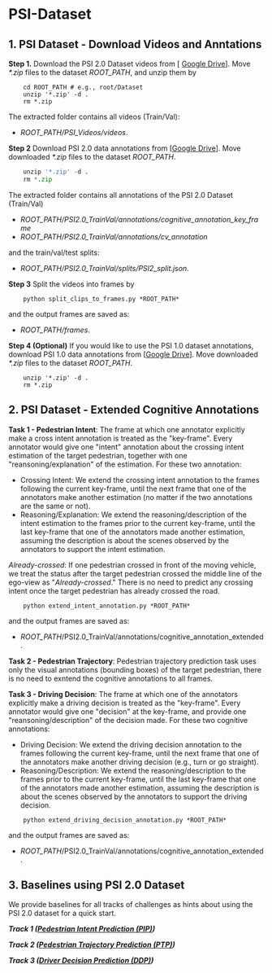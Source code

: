 # PSI-Dataset

## 1. PSI Dataset - Download Videos and Anntations

**Step 1.** Download the PSI 2.0 Dataset videos from [ [Google Drive](https://drive.google.com/drive/folders/1dKB1BZQNUB2D8uC-6WhvJzFk8tPXl5re?usp=sharing)]. Move *\*.zip* files to the dataset *ROOT_PATH*, and unzip them by 

```shell
    cd ROOT_PATH # e.g., root/Dataset
    unzip '*.zip' -d .
    rm *.zip
```
The extracted folder contains all videos (Train/Val):
-  *ROOT_PATH/PSI_Videos/videos*.

**Step 2** Download PSI 2.0 data annotations from [[Google Drive](https://drive.google.com/drive/folders/1NXuAh_fW7hLofaOffl_eDeD3l84d_4Jj?usp=sharing)]. Move downloaded *\*.zip* files to the dataset *ROOT_PATH*.

```python
    unzip '*.zip' -d .
    rm *.zip
```

The extracted folder contains all annotations of the PSI 2.0 Dataset (Train/Val)
- *ROOT_PATH/PSI2.0_TrainVal/annotations/cognitive_annotation_key_frame*
- *ROOT_PATH/PSI2.0_TrainVal/annotations/cv_annotation*

and the train/val/test splits:
- *ROOT_PATH/PSI2.0_TrainVal/splits/PSI2_split.json*.


**Step 3** Split the videos into frames by

```shell
    python split_clips_to_frames.py *ROOT_PATH*
```
and the output frames are saved as:
- *ROOT_PATH/frames*.


**Step 4 (Optional)** If you would like to use the PSI 1.0 dataset annotations, download PSI 1.0 data annotations from [[Google Drive](https://drive.google.com/drive/folders/1u0kErzPPdhd4Y7yQ9DRBtP5PirbtbKzY?usp=sharing)]. Move downloaded *\*.zip* files to the dataset *ROOT_PATH*.

```shell
    unzip '*.zip' -d .
    rm *.zip
```

## 2. PSI Dataset - Extended Cognitive Annotations

**Task 1 -  Pedestrian Intent**: The frame at which one annotator explicitly make a cross intent annotation is treated as the "key-frame". Every annotator would give one "intent" annotation about the crossing intent estimation of the target pedestrian, together with one "reansoning/explanation" of the estimation. For these two annotation: 

- Crossing Intent: We extend the crossing intent annotation to the frames following the current key-frame, until the next frame that one of the annotators make another estimation (no matter if the two annotations are the same or not).
- Reasoning/Explanation: We extend the reasoning/description of the intent estimation to the frames prior to the current key-frame, until the last key-frame that one of the annotators made another estimation, assuming the description is about the scenes observed by the annotators to support the intent estimation.

*Already-crossed*: If one pedestrian crossed in front of the moving vehicle, we treat the status after the target pedestrian crossed the middle line of the ego-view as "*Already-crossed*." There is no need to predict any crossing intent once the target pedestrian has already crossed the road.


```shell
    python extend_intent_annotation.py *ROOT_PATH*
```
and the output frames are saved as:
- *ROOT_PATH*/PSI2.0_TrainVal/annotations/cognitive_annotation_extended.

**Task 2 -  Pedestrian Trajectory**: Pedestrian trajectory prediction task uses only the visual annotations (bounding boxes) of the target pedestrian, there is no need to exntend the cognitive annotations to all frames. 

**Task 3 -  Driving Decision**: The frame at which one of the annotators explicitly make a driving decision is treated as the "key-frame". Every annotator would give one "decision" at the key-frame, and provide one "reansoning/description" of the decision made. For these two cognitive annotations: 

- Driving Decision: We extend the driving decision annotation to the frames following the current key-frame, until the next frame that one of the annotators make another driving decision (e.g., turn or go straight).
- Reasoning/Description: We extend the reasoning/description to the frames prior to the current key-frame, until the last key-frame that one of the annotators made another estimation, assuming the description is about the scenes observed by the annotators to support the driving decision.

```shell
    python extend_driving_decision_annotation.py *ROOT_PATH*
```
and the output frames are saved as:
- *ROOT_PATH*/PSI2.0_TrainVal/annotations/cognitive_annotation_extended.

## 3. Baselines using PSI 2.0 Dataset

We provide baselines for all tracks of challenges as hints about using the PSI 2.0 dataset for a quick start. 

***Track 1 ([Pedestrian Intent Prediction (PIP)](https://github.com/PSI-Intention2022/PSI-Intent-Prediction.git))***

***Track 2 ([Pedestrian Trajectory Prediction (PTP)](https://github.com/PSI-Intention2022/PSI-Trajectory-Prediction.git))***

***Track 3 ([Driver Decision Prediction (DDP)](https://github.com/PSI-Intention2022/PSI-DriverDecision-Prediction.git))***
